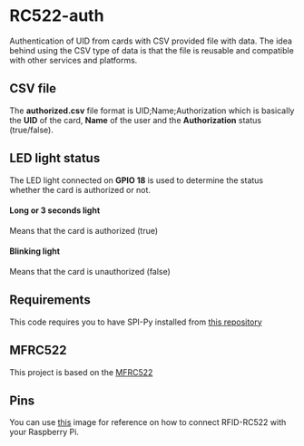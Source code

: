 # RC522-auth
Authentication of UID from cards with CSV provided file with data. The idea behind using the CSV type of data is that the file is reusable and compatible with other services and platforms.

## CSV file
The **authorized.csv** file format is UID;Name;Authorization which is basically the **UID** of the card, **Name** of the user and the **Authorization** status (true/false).

## LED light status
The LED light connected on **GPIO 18** is used to determine the status whether the card is authorized or not. 
#### Long or 3 seconds light
Means that the card is authorized (true)
#### Blinking light
Means that the card is unauthorized (false)

## Requirements
This code requires you to have SPI-Py installed from [this repository](https://github.com/lthiery/SPI-Py)

## MFRC522
This project is based on the [MFRC522](https://github.com/mxgxw/MFRC522-python)

## Pins
You can use [this](https://i.stack.imgur.com/pXzYv.png) image for reference on how to connect RFID-RC522 with your Raspberry Pi.
